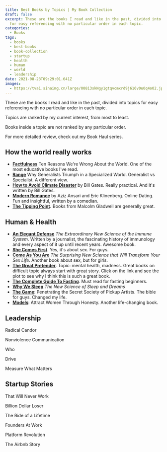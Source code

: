 ```yaml
---
title: Best Books by Topics | My Book Collection
draft: false
excerpt: These are the books I read and like in the past, divided into topics
  for easy referencing with no particular order in each topic.
categories:
  - Books
tags:
  - books
  - best-books
  - book-collection
  - startup
  - health
  - human
  - world
  - leadership
date: 2021-08-23T09:29:01.641Z
images:
  - https://tva1.sinaimg.cn/large/008i3skNgy1gtqvcmxrd9j616v0u0q4o02.jpg
---
```

These are the books I read and like in the past, divided into topics for easy referencing with no particular order in each topic.

Topics are ranked by my current interest, from most to least.

Books inside a topic are not ranked by any particular order.

For more detailed review, check out my Book Haul series.

## How the world really works

* **[Factfulness](https://www.amazon.com/Factfulness-Reasons-World-Things-Better/dp/1250107814)** Ten Reasons We're Wrong About the World. One of the most educative books I've read.
* **[Range](https://www.amazon.com/Range-Generalists-Triumph-Specialized-World/dp/0735214484)** Why Generalists Triumph in a Specialized World. Generalist vs Specialist. A different view.
* **[How to Avoid Climate Disaster](https://www.amazon.com/How-Avoid-Climate-Disaster-Breakthroughs/dp/059321577X)** by Bill Gates. Really practical. And it's written by Bill Gates.
* **[Modern Romance](https://www.amazon.com/Modern-Romance-Aziz-Ansari/dp/0143109251)** by Aziz Ansari and Eric Klinenberg. Online Dating. Fun and insightful, written by a comedian.
* **[The Tipping Point](https://www.amazon.com/Tipping-Point-Little-Things-Difference/dp/0316346624).** Books from Malcolm Gladwell are generally great.

## Human & Health

* **[An Elegant Defense](https://www.amazon.com/Elegant-Defense-Extraordinary-Science-Immune-ebook/dp/B07C66KJC1)** *The Extraordinary New Science of the Immune System*. Written by a journalist, the fascinating history of immunology and every aspect of it up until recent years. Awesome book.
* **[She Comes First](https://www.amazon.com/She-Comes-First-Thinking-Pleasuring/dp/0060538260)**. Yes, it's about sex. For guys.
* **[Come As You Are](https://www.amazon.com/Come-You-Are-Surprising-Transform/dp/1476762090)** *The Surprising New Science that Will Transform Your Sex Life*. Another book about sex, but for girls.
* **[The Great Pretender](https://www.amazon.com/Great-Pretender-Undercover-Mission-Understanding/dp/1538715287)**. Topic: mental health, madness. Great books on difficult topic always start with great story. Click on the link and see the plot to see why I think this is such a great book.
* **[The Complete Guide To Fasting](https://www.amazon.com/Complete-Guide-Fasting-Intermittent-Alternate-Day/dp/1628600012)**. Must read for fasting beginners.
* **[Why We Sleep](https://www.amazon.com/Why-We-Sleep-Unlocking-Dreams/dp/1501144316)** *The New Science of Sleep and Dreams*
* **[The Game](https://www.amazon.com/Game-Penetrating-Secret-Society-Artists/dp/0060554738)**: Penetrating the Secret Society of Pickup Artists. The bible for guys. Changed my life.
* **[Models](https://www.amazon.com/Models-Attract-Women-Through-Honesty/dp/1463750358)**: Attract Women Through Honesty. Another life-changing book.

## Leadership

Radical Candor

Nonviolence Communication

Who

Drive

Measure What Matters

## Startup Stories

That Will Never Work

Billion Dollar Loser

The Ride of a Lifetime

Founders At Work

Platform Revolution

The Airbnb Story